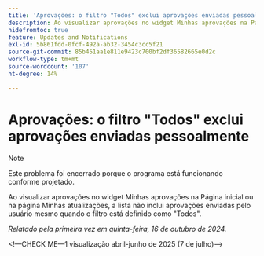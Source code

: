 ```yaml
---
title: 'Aprovações: o filtro "Todos" exclui aprovações enviadas pessoalmente'
description: Ao visualizar aprovações no widget Minhas aprovações na Página inicial ou na página Minhas atualizações, a lista não inclui aprovações enviadas pelo usuário mesmo quando o filtro está definido como "Todos".
hidefromtoc: true
feature: Updates and Notifications
exl-id: 5b861fdd-0fcf-492a-ab32-3454c3cc5f21
source-git-commit: 85b451aa1e811e9423c700bf2df36582665e0d2c
workflow-type: tm+mt
source-wordcount: '107'
ht-degree: 14%

---
```


# Aprovações: o filtro &quot;Todos&quot; exclui aprovações enviadas pessoalmente

>[!NOTE]
>
>Este problema foi encerrado porque o programa está funcionando conforme projetado.

Ao visualizar aprovações no widget Minhas aprovações na Página inicial ou na página Minhas atualizações, a lista não inclui aprovações enviadas pelo usuário mesmo quando o filtro está definido como &quot;Todos&quot;.

_Relatado pela primeira vez em quinta-feira, 16 de outubro de 2024._

&lt;!—CHECK ME—1 visualização abril-junho de 2025 (7 de julho)—>